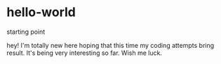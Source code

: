 # hello-world
starting point

hey! 
I'm totally new here hoping that this time my coding attempts bring result.
It's being very interesting so far. Wish me luck.
